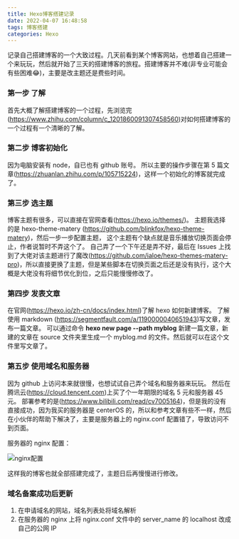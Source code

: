 ```yaml
---
title: Hexo博客搭建记录
date: 2022-04-07 16:48:58
tags: 博客搭建
categories: Hexo
---
```


记录自己搭建博客的一个大致过程。几天前看到某个博客网站，也想着自己搭建一个来玩玩，然后就开始了三天的搭建博客的旅程。搭建博客并不难(非专业可能会有些困难:joy:)，主要是改主题还是费些时间。

### 第一步 了解

首先大概了解搭建博客的一个过程，先浏览完(<https://www.zhihu.com/column/c_1201860091307458560>)对如何搭建博客的一个过程有一个清晰的了解。

### 第二步 博客初始化

因为电脑安装有 node，自已也有 github 账号。
所以主要的操作步骤在第 5 篇文章(<https://zhuanlan.zhihu.com/p/105715224>)，这样一个初始化的博客就完成了。

### 第三步 选主题

博客主题有很多，可以直接在官网查看(<https://hexo.io/themes/>)。
主题我选择的是 hexo-theme-matery (<https://github.com/blinkfox/hexo-theme-matery>)，然后一步一步配置主题， 这个主题有个缺点就是音乐播放切换页面会停止，作者说暂时不弄这个了。
自己弄了一个下午还是弄不好，最后在 Issues 上找到了大佬对该主题进行了魔改(<https://github.com/ialoe/hexo-themes-matery-pro>)，所以直接更换了主题，但是某些脚本在切换页面之后还是没有执行，这个大概是大佬没有将细节优化到位，之后只能慢慢修改了。

### 第四步 发表文章

在官网(<https://hexo.io/zh-cn/docs/index.html>)了解 hexo 如何新建博客。
了解使用 markdown (<https://segmentfault.com/a/1190000040651943>)写文章，发布一篇文章。
可以通过命令 **hexo new page --path myblog** 新建一篇文章，新建的文章在 source 文件夹里生成一个 myblog.md 的文件。然后就可以在这个文件里写文章了。

### 第五步 使用域名和服务器

因为 github 上访问本来就很慢，也想试试自己弄个域名和服务器来玩玩。
然后在腾讯云(<https://cloud.tencent.com>)上买了个一年期限的域名 5 元和服务器 45 元。
部署参考的是(<https://www.bilibili.com/read/cv7005164>)，但是我的没有直接成功，因为我买的服务器是 centerOS 的，所以和参考文章有些不一样，然后在小伙伴的帮助下解决了，主要是服务器上的 nginx.conf 配置错了，导致访问不到页面。

服务器的 nginx 配置：

![nginx配置](http://119.29.79.173/medias/images/nginx_setting.png)

这样我的博客也就全部搭建完成了，主题日后再慢慢进行修改。

### 域名备案成功后更新

1. 在申请域名的网站，域名列表处将域名解析
2. 在服务器的 nginx 上将 nginx.conf 文件中的 server_name 的 localhost 改成自己的公网 IP

